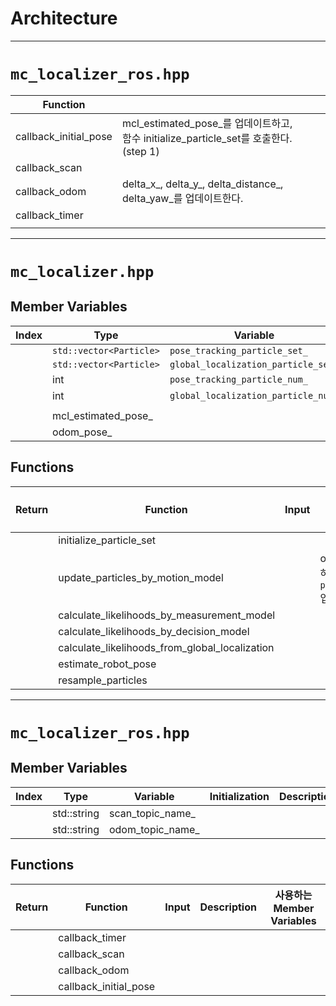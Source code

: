 # Architecture

---

# `mc_localizer_ros.hpp`

|Function||||
|---|---|---|---|
|callback_initial_pose|mcl_estimated_pose_를 업데이트하고, 함수 initialize_particle_set를 호출한다. (step 1)|||
|callback_scan||||
|callback_odom|delta_x_, delta_y_, delta_distance_, delta_yaw_를 업데이트한다.|||
|callback_timer||||
|||||
---

# `mc_localizer.hpp`

## Member Variables

|Index|Type|Variable|Description|
|---|---|---|---|
||`std::vector<Particle>`|`pose_tracking_particle_set_`||
||`std::vector<Particle>`|`global_localization_particle_set_`||
||int|`pose_tracking_particle_num_`||
||int|`global_localization_particle_num_`||
|||||
||mcl_estimated_pose_|||
||odom_pose_|||

## Functions

|Return|Function|Input|Description|사용하는 Member Variables|
|---|---|---|---|---|
||initialize_particle_set||||
||update_particles_by_motion_model||omnidirectional model을 사용하여 `pose_tracking_particle_set_` 업데이트|||
||calculate_likelihoods_by_measurement_model||||
||calculate_likelihoods_by_decision_model||||
||calculate_likelihoods_from_global_localization||||
||estimate_robot_pose||||
||resample_particles||||

---

# `mc_localizer_ros.hpp`

## Member Variables

|Index|Type|Variable|Initialization|Description|
|---|---|---|---|---|
||std::string|scan_topic_name_|||
||std::string|odom_topic_name_|||

## Functions

|Return|Function|Input|Description|사용하는 Member Variables|
|---|---|---|---|---|
||callback_timer||||
||callback_scan||||
||callback_odom||||
||callback_initial_pose||||
